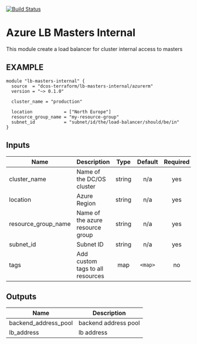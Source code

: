[![Build Status](https://jenkins-terraform.mesosphere.com/service/dcos-terraform-jenkins/buildStatus/icon?job=dcos-terraform%2Fterraform-azurerm-lb-masters-internal%2Fsupport%252F0.1.x)](https://jenkins-terraform.mesosphere.com/service/dcos-terraform-jenkins/job/dcos-terraform/job/terraform-azurerm-lb-masters-internal/job/support%252F0.1.x/)

Azure LB Masters Internal
============
This module create a load balancer for cluster internal access to masters

EXAMPLE
-------

```hcl
module "lb-masters-internal" {
  source  = "dcos-terraform/lb-masters-internal/azurerm"
  version = "~> 0.1.0"

  cluster_name = "production"

  location            = ["North Europe"]
  resource_group_name = "my-resource-group"
  subnet_id           = "subnet/id/the/load-balancer/should/be/in"
}
```

## Inputs

| Name | Description | Type | Default | Required |
|------|-------------|:----:|:-----:|:-----:|
| cluster\_name | Name of the DC/OS cluster | string | n/a | yes |
| location | Azure Region | string | n/a | yes |
| resource\_group\_name | Name of the azure resource group | string | n/a | yes |
| subnet\_id | Subnet ID | string | n/a | yes |
| tags | Add custom tags to all resources | map | `<map>` | no |

## Outputs

| Name | Description |
|------|-------------|
| backend\_address\_pool | backend address pool |
| lb\_address | lb address |

